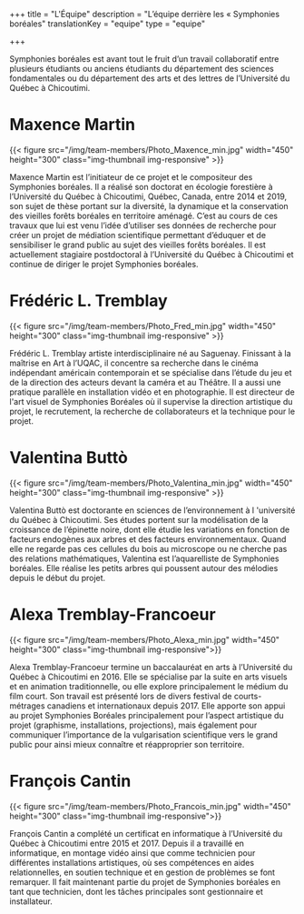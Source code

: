 +++
title = "L'Équipe"
description =  "L’équipe derrière les « Symphonies boréales"
translationKey = "equipe"
type = "equipe"

+++


Symphonies boréales est avant tout le fruit d’un travail collaboratif entre plusieurs étudiants ou anciens étudiants du département des sciences fondamentales ou du département des arts et des lettres de l’Université du Québec à Chicoutimi. 



# Maxence Martin

{{< figure src="/img/team-members/Photo_Maxence_min.jpg" width="450" height="300" class="img-thumbnail img-responsive" >}}


Maxence Martin est l’initiateur de ce projet et le compositeur des Symphonies boréales. Il a réalisé son doctorat en écologie forestière à l’Université du Québec à Chicoutimi, Québec, Canada, entre 2014 et 2019, son sujet de thèse portant sur la diversité, la dynamique et la conservation des vieilles forêts boréales en territoire aménagé.
C’est au cours de ces travaux que lui est venu l’idée d’utiliser ses données de recherche pour créer un projet de médiation scientifique permettant d’éduquer et de sensibiliser le grand public au sujet des vieilles forêts boréales.
Il est actuellement stagiaire postdoctoral à l’Université du Québec à Chicoutimi et continue de diriger le projet Symphonies boréales.



# Frédéric L. Tremblay

{{< figure src="/img/team-members/Photo_Fred_min.jpg" width="450" height="300" class="img-thumbnail img-responsive" >}}

Frédéric L. Tremblay artiste interdisciplinaire né au Saguenay. Finissant à la maîtrise en Art à l’UQAC, il concentre sa recherche dans le cinéma indépendant américain contemporain et se spécialise dans l’étude du jeu et de la direction des acteurs devant la caméra et au Théâtre. Il a aussi une pratique parallèle en installation vidéo et en photographie. Il est directeur de l'art visuel de Symphonies Boréales où il supervise la direction artistique du projet, le recrutement, la recherche de collaborateurs et la technique pour le projet.





# Valentina Buttò

{{< figure src="/img/team-members/Photo_Valentina_min.jpg" width="450" height="300" class="img-thumbnail img-responsive" >}}


Valentina Buttò est doctorante en sciences de l’environnement à l 'université du Québec à Chicoutimi. Ses études portent sur la modélisation de la croissance de l’épinette noire, dont elle étudie les variations en fonction de facteurs endogènes aux arbres et des facteurs environnementaux. Quand elle ne regarde pas ces cellules du bois au microscope ou ne cherche pas des relations mathématiques, Valentina est l’aquarelliste de Symphonies boréales. Elle réalise les petits arbres qui poussent autour des mélodies depuis le début du projet.




# Alexa Tremblay-Francoeur

{{< figure src="/img/team-members/Photo_Alexa_min.jpg" width="450" height="300" class="img-thumbnail img-responsive">}}

Alexa Tremblay-Francoeur termine un baccalauréat en arts à l’Université du Québec à Chicoutimi en 2016. Elle se spécialise par la suite en arts visuels et en animation traditionnelle, ou elle explore principalement le médium du film court. Son travail est présenté lors de divers festival de courts-métrages canadiens et internationaux depuis 2017. 
Elle apporte son appui au projet Symphonies Boréales principalement pour l’aspect artistique du projet (graphisme, installations, projections), mais également pour communiquer l’importance de la vulgarisation scientifique vers le grand public pour ainsi mieux connaître et réapproprier son territoire.


# François Cantin

{{< figure src="/img/team-members/Photo_Francois_min.jpg" width="450" height="300" class="img-thumbnail img-responsive">}}


François Cantin a complété un certificat en informatique à l’Université du Québec à Chicoutimi entre 2015 et 2017. Depuis il a travaillé en informatique, en montage vidéo ainsi que comme technicien pour différentes installations artistiques, où ses compétences en aides relationnelles, en soutien technique et en gestion de problèmes se font remarquer. Il fait maintenant partie du projet de Symphonies boréales en tant que technicien, dont les tâches principales sont gestionnaire et installateur.




